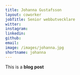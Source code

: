 ```yaml
---
title: Johanna Gustafsson
layout: coworker
jobTitle: Senior webbutvecklare
witter: 
instagram: 
linkedin: 
github: 
email: 
image: /images/johanna.jpg
shortname: johanna
---
```


This is a **blog post**